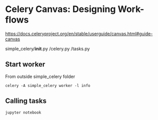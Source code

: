 # Celery Canvas: Designing Work-flows

https://docs.celeryproject.org/en/stable/userguide/canvas.html#guide-canvas


simple_celery/__init__.py
            /celery.py
            /tasks.py
            

## Start worker

From outside simple_celery folder

```celery -A simple_celery worker -l info```

## Calling tasks

  ```jupyter notebook```


